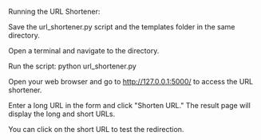 Running the URL Shortener:

Save the url_shortener.py script and the templates folder in the same directory.

Open a terminal and navigate to the directory.

Run the script: python url_shortener.py

Open your web browser and go to http://127.0.0.1:5000/ to access the URL shortener.

Enter a long URL in the form and click "Shorten URL." The result page will display the long and short URLs.

You can click on the short URL to test the redirection.

